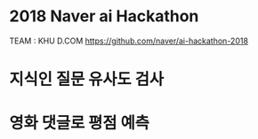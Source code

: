 # 2018 Naver ai Hackathon 
TEAM : KHU D.COM 
https://github.com/naver/ai-hackathon-2018

# 지식인 질문 유사도 검사

# 영화 댓글로 평점 예측
